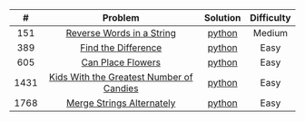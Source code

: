 |  #   |                                                               Problem                                                                |                                                                    Solution                                                                    | Difficulty |
|:----:|:------------------------------------------------------------------------------------------------------------------------------------:|:----------------------------------------------------------------------------------------------------------------------------------------------:|:----------:|
| 151  |    [Reverse Words in a String](https://leetcode.com/problems/reverse-words-in-a-string/?envType=study-plan-v2&envId=leetcode-75)     |            [python](https://github.com/Mu7annad0/leetcode/blob/471db575e14cfc9ba359b52665ef5bcb187332c4/leetcode/0151.ReverseWords)            |   Medium   |
| 389  | [Find the Difference](https://leetcode.com/problems/find-the-difference/description/?envType=study-plan-v2&envId=programming-skills) |         [python](https://github.com/Mu7annad0/leetcode/blob/aac1b06b0bdb2308eb6ec23516b60173c638b161/leetcode/0389.FindTheDifference)          |    Easy    |
| 605  |                          [Can Place Flowers](https://leetcode.com/problems/can-place-flowers/description/)                           |          [python](https://github.com/Mu7annad0/leetcode/blob/471db575e14cfc9ba359b52665ef5bcb187332c4/leetcode/0605.CanPlaceFlowers)           |    Easy    |
| 1431 |   [Kids With the Greatest Number of Candies](https://leetcode.com/problems/kids-with-the-greatest-number-of-candies/description/)    | [python](https://github.com/Mu7annad0/leetcode/blob/9478c5bf08da85575d2e20098d10bc5c06641c92/leetcode/1431.KidsWithTheGreatestNumberOfCandies) |    Easy    |    
| 1768 |                  [Merge Strings Alternately](https://leetcode.com/problems/merge-strings-alternately/description/)                   |      [python](https://github.com/Mu7annad0/leetcode/blob/9478c5bf08da85575d2e20098d10bc5c06641c92/leetcode/1768.MergeStringsAlternately)       |    Easy    |
